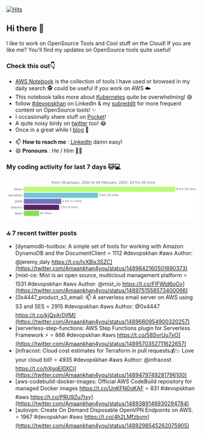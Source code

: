 [![Hits](https://hits.seeyoufarm.com/api/count/incr/badge.svg?url=https%3A%2F%2Fgithub.com%2Fakhan4u%2Fhit-counter&count_bg=%2379C83D&title_bg=%23555555&icon=&icon_color=%23E7E7E7&title=visits&edge_flat=false)](https://hits.seeyoufarm.com)

## Hi there 👋

I like to work on OpenSource Tools and Cool stuff on the Cloud! If you are like me? You'll find my updates on OpenSource tools quite useful!

### Check this out👇

* [AWS Notebook](https://histre.com/public/notebooks/dnllyanu/aws/) is the collection of tools I have used or browsed in my daily search 🕵️ could be useful if you work on AWS ☁️
* This notebook talks more about [Kubernetes](https://histre.com/public/notebooks/6uxdvo3y/kubernetes/) quite be overwhelming! 😅
* follow [#devopskhan](https://www.linkedin.com/feed/hashtag/devopskhan/) on LinkedIn & my [subreddit](https://www.reddit.com/r/devopskhan/) for more frequent content on OpenSource tools! ✨
* I occasionally share stuff on [Pocket](https://getpocket.com/@ej6g8d1dp2829A16a9Tf5d4T6bAMp3d8791rejDe86yem3bm4e14ex4fT4dluk29)!
* A quite noisy birdy on [twitter](https://twitter.com/Amaankhan4you) too! 😂
* Once in a great while I [blog](https://linuxparrot.com/) 😬


- 📫 **How to reach me** : [LinkedIn](https://www.linkedin.com/in/amaan-khan-linux-ninja) damn easy!
- 😄 **Pronouns** : He / Him 🤷‍♂️

### My coding activity for last 7 days 🐱💻

<img src="https://github.com/akhan4u/akhan4u/blob/main/images/stat.svg" alt="Amaan's Wakatime Activity!"/>

### 🔝 7 recent twitter posts
<!-- DEVDOJO:START -->
- [dynamodb-toolbox: A simple set of tools for working with Amazon DynamoDB and the DocumentClient
⭐️ 1112
#devopskhan #aws
Author: @jeremy_daly
https://t.co/lvXBix3SZC](https://twitter.com/Amaankhan4you/status/1489842160501690373)
- [mist-ce: Mist is an open source, multicloud management platform
⭐️ 1531
#devopskhan #aws
Author: @mist_io
https://t.co/FIFWld6oGv](https://twitter.com/Amaankhan4you/status/1489751558573400066)
- [0x4447_product_s3_email: 📫 A serverless email server on AWS using S3 and SES
⭐️ 2915
#devopskhan #aws
Author: @0x4447
https://t.co/kjQxArDjfM](https://twitter.com/Amaankhan4you/status/1489660954900320257)
- [serverless-step-functions: AWS Step Functions plugin for Serverless Framework ⚡️
⭐️ 866
#devopskhan #aws
https://t.co/58SvrUu7xO](https://twitter.com/Amaankhan4you/status/1489570352711622657)
- [infracost: Cloud cost estimates for Terraform in pull requests💰📉 Love your cloud bill!
⭐️ 4935
#devopskhan #aws
Author: @infracost
https://t.co/hXgqEl0XCi](https://twitter.com/Amaankhan4you/status/1489479749281796100)
- [aws-codebuild-docker-images: Official AWS CodeBuild repository for managed Docker images https://t.co/UnKFN0oKAF
⭐️ 831
#devopskhan #aws
https://t.co/PRU9Zu7txy](https://twitter.com/Amaankhan4you/status/1489389146930294784)
- [autovpn: Create On Demand Disposable OpenVPN Endpoints on AWS.
⭐️ 1967
#devopskhan #aws
https://t.co/4h2LMfzbvm](https://twitter.com/Amaankhan4you/status/1489298545262075905)
<!-- DEVDOJO:END -->

<!-- ![Amaan's GitHub stats](https://github-readme-stats.vercel.app/api?username=akhan4u&count_private=true&show_icons=true&hide=contribs) -->
